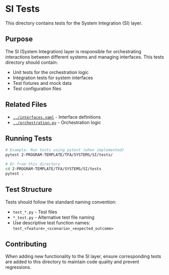 # SI Tests

This directory contains tests for the System Integration (SI) layer.

## Purpose

The SI (System Integration) layer is responsible for orchestrating interactions between different systems and managing interfaces. This tests directory should contain:

- Unit tests for the orchestration logic
- Integration tests for system interfaces
- Test fixtures and mock data
- Test configuration files

## Related Files

- [`../interfaces.yaml`](../interfaces.yaml) - Interface definitions
- [`../orchestration.py`](../orchestration.py) - Orchestration logic

## Running Tests

```bash
# Example: Run tests using pytest (when implemented)
pytest 2-PROGRAM-TEMPLATE/TFA/SYSTEMS/SI/tests/

# Or from this directory
cd 2-PROGRAM-TEMPLATE/TFA/SYSTEMS/SI/tests
pytest .
```

## Test Structure

Tests should follow the standard naming convention:
- `test_*.py` - Test files
- `*_test.py` - Alternative test file naming
- Use descriptive test function names: `test_<feature>_<scenario>_<expected_outcome>`

## Contributing

When adding new functionality to the SI layer, ensure corresponding tests are added to this directory to maintain code quality and prevent regressions.
